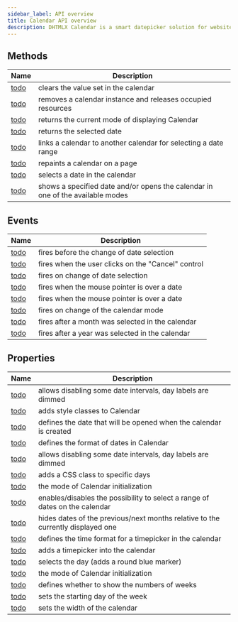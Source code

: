 ```yaml
---
sidebar_label: API overview
title: Calendar API overview
description: DHTMLX Calendar is a smart datepicker solution for websites or applications that allows selecting dates, ranges of dates, and time. It's easily configurable and highly customizable.
---
```

	
 ## Methods 

| Name                                                   | Description                                                                    |
| ------------------------------------------------------ | ------------------------------------------------------------------------------ |
| [todo](calendar/api/calendar_clear_method.md)          | clears the value set in the calendar                                           |
| [todo](calendar/api/calendar_destructor_method.md)     | removes a calendar instance and releases occupied resources                    |
| [todo](calendar/api/calendar_getcurrentmode_method.md) | returns the current mode of displaying Calendar                                |
| [todo](calendar/api/calendar_getvalue_method.md)       | returns the selected date                                                      |
| [todo](calendar/api/calendar_link_method.md)           | links a calendar to another calendar for selecting a date range                |
| [todo](calendar/api/calendar_paint_method.md)          | repaints a calendar on a page                                                  |
| [todo](calendar/api/calendar_setvalue_method.md)       | selects a date in the calendar                                                 |
| [todo](calendar/api/calendar_showdate_method.md)       | shows a specified date and/or opens the calendar in one of the available modes |


 ## Events 

| Name                                                 | Description                                        |
| ---------------------------------------------------- | -------------------------------------------------- |
| [todo](calendar/api/calendar_beforechange_event.md)  | fires before the change of date selection          |
| [todo](calendar/api/calendar_cancelclick_event.md)   | fires when the user clicks on the "Cancel" control |
| [todo](calendar/api/calendar_change_event.md)        | fires on change of date selection                  |
| [todo](calendar/api/calendar_datehover_event.md)     | fires when the mouse pointer is over a date        |
| [todo](calendar/api/calendar_datemouseover_event.md) | fires when the mouse pointer is over a date        |
| [todo](calendar/api/calendar_modechange_event.md)    | fires on change of the calendar mode               |
| [todo](calendar/api/calendar_monthselected_event.md) | fires after a month was selected in the calendar   |
| [todo](calendar/api/calendar_yearselected_event.md)  | fires after a year was selected in the calendar    |


 ## Properties 

| Name                                           | Description                                                                     |
| ---------------------------------------------- | ------------------------------------------------------------------------------- |
| [todo](calendar/api/calendar_block_config.md)         | allows disabling some date intervals, day labels are dimmed                     |
| [todo](calendar/api/calendar_css_config.md)           | adds style classes to Calendar                                                  |
| [todo](calendar/api/calendar_date_config.md)          | defines the date that will be opened when the calendar is created               |
| [todo](calendar/api/calendar_dateformat_config.md)    | defines the format of dates in Calendar                                         |
| [todo](calendar/api/calendar_disableddates_config.md) | allows disabling some date intervals, day labels are dimmed                     |
| [todo](calendar/api/calendar_mark_config.md)          | adds a CSS class to specific days                                               |
| [todo](calendar/api/calendar_mode_config.md)          | the mode of Calendar initialization                                             |
| [todo](calendar/api/calendar_range_config.md)         | enables/disables the possibility to select a range of dates on the calendar     |
| [todo](calendar/api/calendar_thismonthonly_config.md) | hides dates of the previous/next months relative to the currently displayed one |
| [todo](calendar/api/calendar_timeformat_config.md)    | defines the time format for a timepicker in the calendar                        |
| [todo](calendar/api/calendar_timepicker_config.md)    | adds a timepicker into the calendar                                             |
| [todo](calendar/api/calendar_value_config.md)         | selects the day (adds a round blue marker)                                      |
| [todo](calendar/api/calendar_view_config.md)          | the mode of Calendar initialization                                             |
| [todo](calendar/api/calendar_weeknumbers_config.md)   | defines whether to show the numbers of weeks                                    |
| [todo](calendar/api/calendar_weekstart_config.md)     | sets the starting day of the week                                               |
| [todo](calendar/api/calendar_width_config.md)         | sets the width of the calendar                                                  |

